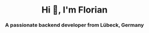 <h1 align="center">Hi 👋, I'm Florian</h1>
<h3 align="center">A passionate backend developer from Lübeck, Germany</h3
